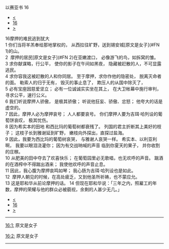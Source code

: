 ﻿





 以赛亚书 16




* [<](bible/ISA15.md)
* [16](bible/ISA.md)
* [>](bible/ISA17.md)



 
16摩押的难民逃到犹大  
1 你们当将羊羔奉给那地掌权的， 从西拉往旷野，送到锡安城[原文是女子](#FN
1)的山。  
2  摩押的居民[原文是女子](#FN
2)在亚嫩渡口， 必像游飞的鸟，如拆窝的雏。  
3 求你献谋略，行公平， 使你的影子在午间如黑夜， 隐藏被赶散的人，不可显露逃民。  
4 求你容我这被赶散的人和你同居。 至于摩押，求你作他的隐密处， 脱离灭命者的面。 勒索人的归于无有， 毁灭的事止息了， 欺压人的从国中除灭了，  
5 必有宝座因慈爱坚立； 必有一位诚诚实实坐在其上， 在大卫帐幕中施行审判， 寻求公平，速行公义。     
6 我们听说摩押人骄傲， 是极其骄傲； 听说他狂妄、骄傲、忿怒； 他夸大的话是虚空的。  
7 因此，摩押人必为摩押哀号； 人人都要哀号。 你们摩押人要为吉珥·哈列设的葡萄饼哀叹， 极其忧伤。     
8 因为希实本的田地 和西比玛的葡萄树都衰残了。 列国的君主折断其上美好的枝子； 这枝子长到雅谢延到旷野， 嫩枝向外探出，直探过盐海。  
9 因此，我要为西比玛的葡萄树哀哭， 与雅谢人哀哭一样。 希实本、以利亚利啊， 我要以眼泪浇灌你； 因为有交战呐喊的声音 临到你夏天的果子， 并你收割的庄稼。  
10 从肥美的田中夺去了欢喜快乐； 在葡萄园里必无歌唱，也无欢呼的声音。 踹酒的在酒榨中不得踹出酒来； 我使他欢呼的声音止息。  
11 因此，我心腹为摩押哀鸣如琴； 我心肠为吉珥·哈列设也是如此。  
12  摩押人朝见的时候，在高处疲乏，又到他圣所祈祷，也不蒙应允。  
13 这是耶和华从前论摩押的话。 
14 但现在耶和华说：「三年之内，照雇工的年数，摩押的荣耀与他的群众必被藐视，余剩的人甚少无几。」 
* [<](bible/ISA15.md)
* [16](bible/ISA.md)
* [>](bible/ISA17.md)





---


[16:1:](#V1)
原文是女子


[16:2:](#V2)
原文是女子




---









